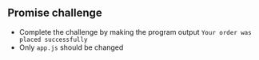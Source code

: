 ## Promise challenge

- Complete the challenge by making the program output `Your order was placed successfully`
- Only `app.js` should be changed